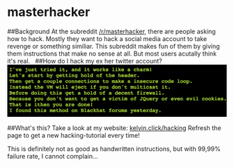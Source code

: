 # masterhacker
##Background
At the subreddit [/r/masterhacker](https://reddit.com/r/masterhacker), there are people asking how to hack.
Mostly they want to hack a social media account to take revenge or something similiar. 
This subreddit makes fun of them by giving them instructions that make no sense at all.
But most users acutally think it's real.
 
##How do I hack my ex her twitter account? 
![example of a request on /r/masterhacker](https://raw.githubusercontent.com/kelvin-meyer/masterhacker/master/example.png)


##What's this?
Take a look at my website: [kelvin.click/hacking](http://kelvin.click/hacking)
Refresh the page to get a new hacking-tutorial every time!

This is definitely not as good as handwritten instructions,
but with 99,99% failure rate, I cannot complain…

